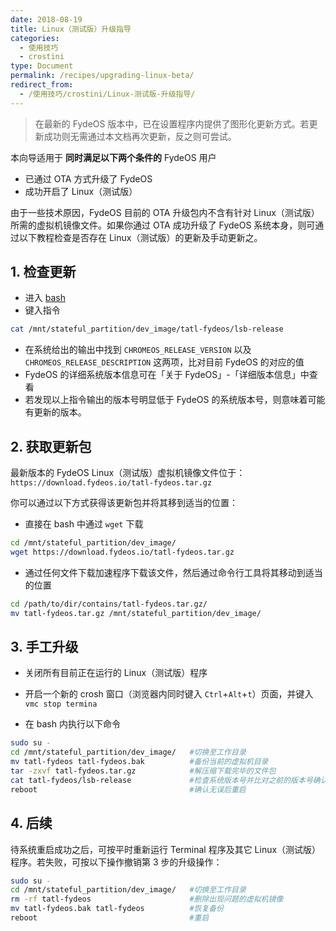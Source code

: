 ```yaml
---
date: 2018-08-19
title: Linux（测试版）升级指导
categories:
  - 使用技巧
  - crostini
type: Document
permalink: /recipes/upgrading-linux-beta/
redirect_from:
  - /使用技巧/crostini/Linux-测试版-升级指导/
---
```

> 在最新的 FydeOS 版本中，已在设置程序内提供了图形化更新方式。若更新成功则无需通过本文档再次更新，反之则可尝试。

本向导适用于 __同时满足以下两个条件的__ FydeOS 用户
 - 已通过 OTA 方式升级了 FydeOS
 - 成功开启了 Linux（测试版）

由于一些技术原因，FydeOS 目前的 OTA 升级包内不含有针对 Linux（测试版）所需的虚拟机镜像文件。如果你通过 OTA 成功升级了 FydeOS 系统本身，则可通过以下教程检查是否存在 Linux（测试版）的更新及手动更新之。


## 1. 检查更新

 - 进入 [bash](/getting-started/shell-access/)
 - 键入指令
```bash
cat /mnt/stateful_partition/dev_image/tatl-fydeos/lsb-release
```
 - 在系统给出的输出中找到 `CHROMEOS_RELEASE_VERSION` 以及 `CHROMEOS_RELEASE_DESCRIPTION` 这两项，比对目前 FydeOS 的对应的值
 - FydeOS 的详细系统版本信息可在「关于 FydeOS」-「详细版本信息」中查看
 - 若发现以上指令输出的版本号明显低于 FydeOS 的系统版本号，则意味着可能有更新的版本。


## 2. 获取更新包

最新版本的 FydeOS Linux（测试版）虚拟机镜像文件位于：
`https://download.fydeos.io/tatl-fydeos.tar.gz`

你可以通过以下方式获得该更新包并将其移到适当的位置：

 - 直接在 bash 中通过 `wget` 下载
 ```bash
 cd /mnt/stateful_partition/dev_image/
 wget https://download.fydeos.io/tatl-fydeos.tar.gz
 ```
 - 通过任何文件下载加速程序下载该文件，然后通过命令行工具将其移动到适当的位置
 ```bash
 cd /path/to/dir/contains/tatl-fydeos.tar.gz/
 mv tatl-fydeos.tar.gz /mnt/stateful_partition/dev_image/
 ```

## 3. 手工升级

 - 关闭所有目前正在运行的 Linux（测试版）程序

 - 开启一个新的 crosh 窗口（浏览器内同时键入 `Ctrl`+`Alt`+`t`）页面，并键入 `vmc stop termina`

 - 在 bash 内执行以下命令
 ```bash
 sudo su -
 cd /mnt/stateful_partition/dev_image/   #切换至工作目录
 mv tatl-fydeos tatl-fydeos.bak          #备份当前的虚拟机目录
 tar -zxvf tatl-fydeos.tar.gz            #解压缩下载完毕的文件包
 cat tatl-fydeos/lsb-release             #检查系统版本号并比对之前的版本号确认升级
 reboot                                  #确认无误后重启
 ```


## 4. 后续
待系统重启成功之后，可按平时重新运行 Terminal 程序及其它 Linux（测试版）程序。若失败，可按以下操作撤销第 3 步的升级操作：

```bash
sudo su -
cd /mnt/stateful_partition/dev_image/   #切换至工作目录
rm -rf tatl-fydeos                      #删除出现问题的虚拟机镜像
mv tatl-fydeos.bak tatl-fydeos          #恢复备份
reboot                                  #重启
```
